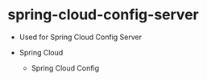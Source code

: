 # spring-cloud-config-server
* Used for Spring Cloud Config Server

* Spring Cloud
  * Spring Cloud Config